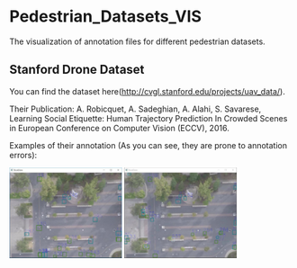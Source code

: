 # Pedestrian_Datasets_VIS
The visualization of annotation files for different pedestrian datasets.

## Stanford Drone Dataset
You can find the dataset here(http://cvgl.stanford.edu/projects/uav_data/).

Their Publication:
A. Robicquet, A. Sadeghian, A. Alahi, S. Savarese, Learning Social Etiquette: Human Trajectory Prediction In Crowded Scenes in European Conference on Computer Vision (ECCV), 2016.

Examples of their annotation (As you can see, they are prone to annotation errors):

<img src="https://github.com/SajjadMzf/Pedestrian_Datasets_VIS/blob/master/Stanford_Drone_Visualization/stanford_drone.JPG" width="200">
<img src="https://github.com/SajjadMzf/Pedestrian_Datasets_VIS/blob/master/Stanford_Drone_Visualization/stanford_drone_2.JPG" width="200">

